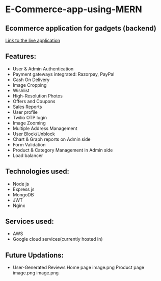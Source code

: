 # E-Commerce-app-using-MERN
## Ecommerce application for gadgets (backend)
[Link to the live application](https://www.betamobiles.shop/)
## Features:
* User & Admin Authentication
* Payment gateways integrated: Razorpay, PayPal
* Cash On Delivery
* Image Cropping
* Wishlist
* High-Resolution Photos
* Offers and Coupons
* Sales Reports
* User profile
* Twilio OTP login
* Image Zooming
* Multiple Address Management
* User Block/Unblock
* Chart & Graph reports on Admin side
* Form Validation
* Product & Category Management in Admin side
* Load balancer

## Technologies used:
* Node js
* Express js
* MongoDB
* JWT
* Nginx

## Services used:
* AWS
* Google cloud services(currently hosted in)

## Future Updations:

* User-Generated Reviews
Home page
image.png
Product page
image.png
image.png

